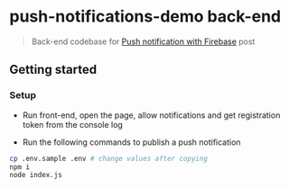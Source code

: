 # push-notifications-demo back-end

> Back-end codebase for [Push notification with Firebase](https://sevic.dev/notes/push-notifications-firebase/) post

## Getting started

### Setup

- Run front-end, open the page, allow notifications and get registration token from the console log

- Run the following commands to publish a push notification

```bash
cp .env.sample .env # change values after copying
npm i
node index.js
```
